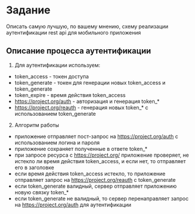 # Задание
Описать самую лучшую, по вашему мнению, схему реализации аутентификации rest api для мобильного приложения

Описание процесса аутентификации
--------------

1. Для аутентификации используем:
- token_access - токен доступа
- token_generate - токен для генерации новых token_access и token_generate
- token_expire - время действия token_access  
- https://project.org/auth - авторизация и генерация token_*
- https://project.org/reauth - генерация новых token_* с использованием token_generate

2. Алгоритм работы
- приложение отправляет пост-запрос на https://project.org/auth с использованием логина и пароля
- приложение сохраняет полученные в ответе token_*
- при запросе ресурса с https://project.org/ приложение проверяет, не истекло ли время действия token_access, и если нет, то отправляет его в заголовке
- если время действия token_access истекло, то приложение отправляет запрос на https://project.org/reauth с token_generate
- если token_generate валидный, сервер отправляет приложению новую связку token_*
- если token_generate не валидный, то сервер перенаправляет запрос на https://project.org/auth для аутентификации
